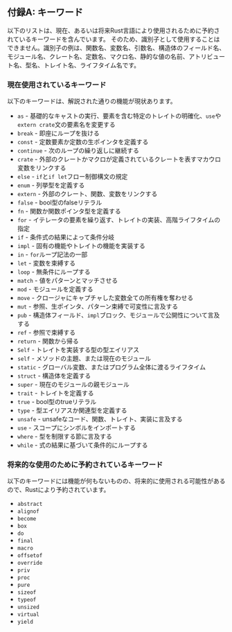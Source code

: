 <!-- ## Appendix A: Keywords -->

## 付録A: キーワード

<!-- The following list contains keywords that are reserved for current or future -->
<!-- use by the Rust language. As such, they cannot be used as identifiers, such as -->
<!-- names of functions, variables, parameters, struct fields, modules, crates, -->
<!-- constants, macros, static values, attributes, types, traits, or lifetimes. -->

以下のリストは、現在、あるいは将来Rust言語により使用されるために予約されているキーワードを含んでいます。
そのため、識別子として使用することはできません。識別子の例は、関数名、変数名、引数名、構造体のフィールド名、
モジュール名、クレート名、定数名、マクロ名、静的な値の名前、アトリビュート名、型名、トレイト名、ライフタイム名です。

<!-- ### Keywords Currently in Use -->

### 現在使用されているキーワード

<!-- The following keywords currently have the functionality described. -->

以下のキーワードは、解説された通りの機能が現状あります。

<!-- * `as` - perform primitive casting, disambiguate the specific trait containing -->
<!--   an item, or rename items in `use` and `extern crate` statements -->
<!-- * `break` - exit a loop immediately -->
<!-- * `const` - define constant items or constant raw pointers -->
<!-- * `continue` - continue to the next loop iteration -->
<!-- * `crate` - link an external crate or a macro variable representing the crate in -->
<!--   which the macro is defined -->
<!-- * `else` - fallback for `if` and `if let` control flow constructs -->
<!-- * `enum` - define an enumeration -->
<!-- * `extern` - link an external crate, function, or variable -->
<!-- * `false` - Boolean false literal -->
<!-- * `fn` - define a function or the function pointer type -->
<!-- * `for` - loop over items from an iterator, implement a trait, or specify a -->
<!--   higher-ranked lifetime -->
<!-- * `if` - branch based on the result of a conditional expression -->
<!-- * `impl` - implement inherent or trait functionality -->
<!-- * `in` - part of `for` loop syntax -->
<!-- * `let` - bind a variable -->
<!-- * `loop` - loop unconditionally -->
<!-- * `match` - match a value to patterns -->
<!-- * `mod` - define a module -->
<!-- * `move` - make a closure take ownership of all its captures -->
<!-- * `mut` - denote mutability in references, raw pointers, or pattern bindings -->
<!-- * `pub` - denote public visibility in struct fields, `impl` blocks, or modules -->
<!-- * `ref` - bind by reference -->
<!-- * `return` - return from function -->
<!-- * `Self` - a type alias for the type implementing a trait -->
<!-- * `self` - method subject or current module -->
<!-- * `static` - global variable or lifetime lasting the entire program execution -->
<!-- * `struct` - define a structure -->
<!-- * `super` - parent module of the current module -->
<!-- * `trait` - define a trait -->
<!-- * `true` - Boolean true literal -->
<!-- * `type` - define a type alias or associated type -->
<!-- * `unsafe` - denote unsafe code, functions, traits, or implementations -->
<!-- * `use` - import symbols into scope -->
<!-- * `where` - denote clauses that constrain a type -->
<!-- * `while` - loop conditionally based on the result of an expression -->

<!-- higher-ranked lifetimeについては議論の余地ありか -->

* `as` - 基礎的なキャストの実行、要素を含む特定のトレイトの明確化、`use`や`extern crate`文の要素名を変更する
* `break` - 即座にループを抜ける
* `const` - 定数要素か定数の生ポインタを定義する
* `continue` - 次のループの繰り返しに継続する
* `crate` - 外部のクレートかマクロが定義されているクレートを表すマカウロ変数をリンクする
* `else` - `if`と`if let`フロー制御構文の規定
* `enum` - 列挙型を定義する
* `extern` - 外部のクレート、関数、変数をリンクする
* `false` - bool型のfalseリテラル
* `fn` - 関数か関数ポインタ型を定義する
* `for` - イテレータの要素を繰り返す、トレイトの実装、高階ライフタイムの指定
* `if` - 条件式の結果によって条件分岐
* `impl` - 固有の機能やトレイトの機能を実装する
* `in` - `for`ループ記法の一部
* `let` - 変数を束縛する
* `loop` - 無条件にループする
* `match` - 値をパターンとマッチさせる
* `mod` - モジュールを定義する
* `move` - クロージャにキャプチャした変数全ての所有権を奪わせる
* `mut` - 参照、生ポインタ、パターン束縛で可変性に言及する
* `pub` - 構造体フィールド、`impl`ブロック、モジュールで公開性について言及する
* `ref` - 参照で束縛する
* `return` - 関数から帰る
* `Self` - トレイトを実装する型の型エイリアス
* `self` - メソッドの主題、または現在のモジュール
* `static` - グローバル変数、またはプログラム全体に渡るライフタイム
* `struct` - 構造体を定義する
* `super` - 現在のモジュールの親モジュール
* `trait` - トレイトを定義する
* `true` - bool型のtrueリテラル
* `type` - 型エイリアスか関連型を定義する
* `unsafe` - unsafeなコード、関数、トレイト、実装に言及する
* `use` - スコープにシンボルをインポートする
* `where` - 型を制限する節に言及する
* `while` - 式の結果に基づいて条件的にループする

<!-- ### Keywords Reserved for Future Use -->

### 将来的な使用のために予約されているキーワード

<!-- The following keywords do not have any functionality but are reserved by Rust -->
<!-- for potential future use. -->

以下のキーワードには機能が何もないものの、将来的に使用される可能性があるので、Rustにより予約されています。

<!-- * `abstract` -->
<!-- * `alignof` -->
<!-- * `become` -->
<!-- * `box` -->
<!-- * `do` -->
<!-- * `final` -->
<!-- * `macro` -->
<!-- * `offsetof` -->
<!-- * `override` -->
<!-- * `priv` -->
<!-- * `proc` -->
<!-- * `pure` -->
<!-- * `sizeof` -->
<!-- * `typeof` -->
<!-- * `unsized` -->
<!-- * `virtual` -->
<!-- * `yield` -->

* `abstract`
* `alignof`
* `become`
* `box`
* `do`
* `final`
* `macro`
* `offsetof`
* `override`
* `priv`
* `proc`
* `pure`
* `sizeof`
* `typeof`
* `unsized`
* `virtual`
* `yield`
